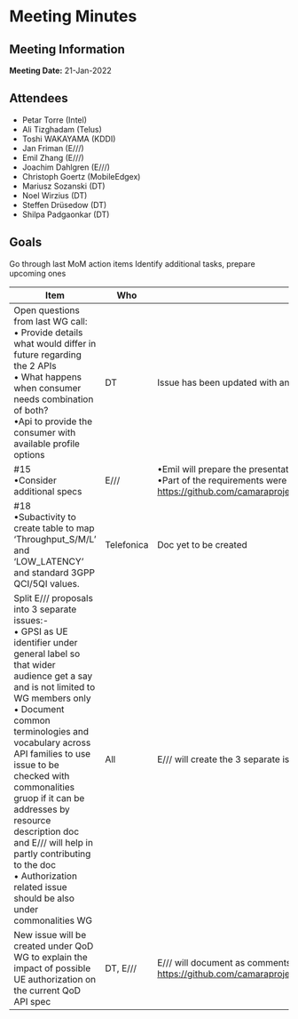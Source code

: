 # Meeting Minutes
## Meeting Information
**Meeting Date:** 21-Jan-2022

## Attendees
- Petar Torre (Intel)
- Ali Tizghadam (Telus)
- Toshi WAKAYAMA (KDDI)
- Jan Friman (E///)
- Emil Zhang (E///)
- Joachim Dahlgren (E///)
- Christoph Goertz (MobileEdgex)
- Mariusz Sozanski (DT)
- Noel Wirzius (DT)
- Steffen Drüsedow (DT)
- Shilpa Padgaonkar (DT)

## Goals
Go through last MoM action items
Identify additional tasks, prepare upcoming ones

Item | Who | Description
---- | ---- | ----
Open questions from last WG call: <br/>• Provide details what would differ in future regarding the 2 APIs <br/>• What happens when consumer needs combination of both?  <br/>•Api to provide the consumer with available profile options | DT | Issue has been updated with answers as latest comments #16
#15 <br/>•Consider additional specs | E/// |•Emil will prepare the presentation and inform when it needs to be part of hte agenda. <br/>•Part of the requirements were presented to the bigger Camara group https://github.com/camaraproject/rep_main/blob/main/WorkingGroups/Commonalities/Camara%20assumptions%20and%20missing%20concepts.pdf.
#18 <br/>•Subactivity to create  table to map ‘Throughput_S/M/L’ and ‘LOW_LATENCY’ and  standard 3GPP QCI/5QI values. | Telefonica | Doc yet to be created
Split E/// proposals into 3 separate issues:- <br/>• GPSI as UE identifier under general label so that wider audience get a say and is not limited to WG members only <br/>• Document common terminologies and vocabulary across API families to use issue to be checked with commonalities gruop if it can be addresses by resource description doc and E/// will help in partly contributing to the doc <br/>• Authorization related issue should be also under commonalities WG|All | E/// will create the 3 separate issues and add appropriate labels for the same
New issue will be created under QoD WG to explain the impact of possible UE authorization on the current QoD API spec |DT, E/// | E/// will document as comments to this issue how the API would change if checks for UE were to be in scope. https://github.com/camaraproject/rep_main/issues/34
